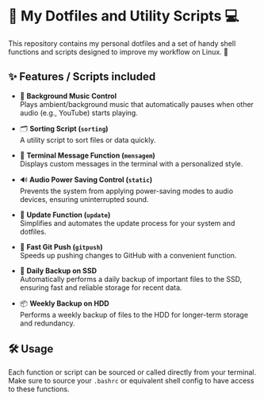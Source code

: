 # 🚀 My Dotfiles and Utility Scripts 💻

This repository contains my personal dotfiles and a set of handy shell functions and scripts designed to improve my workflow on Linux. 🎯

## ✨ Features / Scripts included

- 🎵 **Background Music Control**  
  Plays ambient/background music that automatically pauses when other audio (e.g., YouTube) starts playing. 

- 🗂️ **Sorting Script (`sorting`)**  
  A utility script to sort files or data quickly. 

- 💬 **Terminal Message Function (`mensagem`)**  
  Displays custom messages in the terminal with a personalized style. 

- 🔊 **Audio Power Saving Control (`static`)**  
  Prevents the system from applying power-saving modes to audio devices, ensuring uninterrupted sound. 

- 🔄 **Update Function (`update`)**  
  Simplifies and automates the update process for your system and dotfiles. 

- 🚀 **Fast Git Push (`gitpush`)**  
  Speeds up pushing changes to GitHub with a convenient function.

- 💾 **Daily Backup on SSD**  
  Automatically performs a daily backup of important files to the SSD, ensuring fast and reliable storage for recent data.

- 📦 **Weekly Backup on HDD**  
  Performs a weekly backup of files to the HDD for longer-term storage and redundancy.

## 🛠️ Usage

Each function or script can be sourced or called directly from your terminal. Make sure to source your `.bashrc` or equivalent shell config to have access to these functions.
